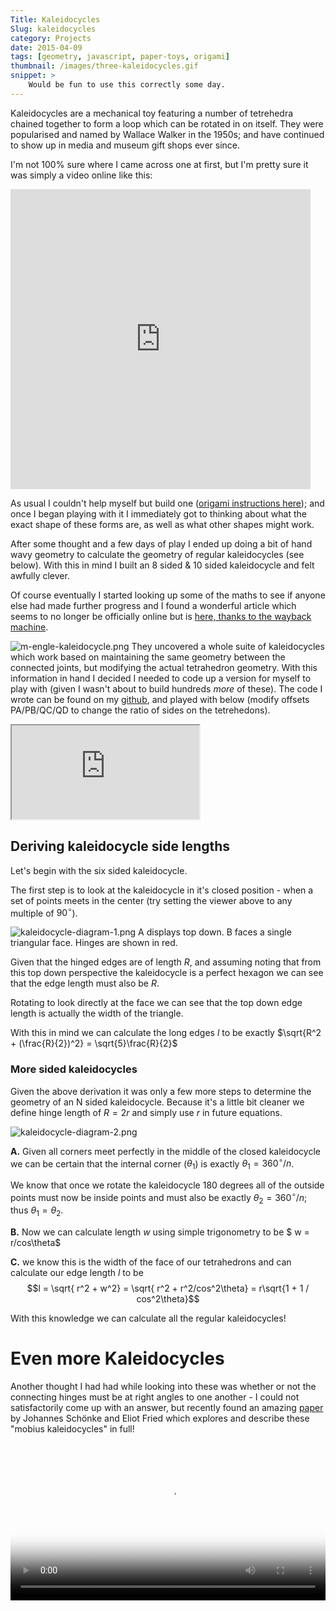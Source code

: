 ```yaml
---
Title: Kaleidocycles
Slug: kaleidocycles
category: Projects
date: 2015-04-09
tags: [geometry, javascript, paper-toys, origami]
thumbnail: /images/three-kaleidocycles.gif
snippet: >
    Would be fun to use this correctly some day.
---
```


<!-- PELICAN_BEGIN_SUMMARY -->
Kaleidocycles are a mechanical toy featuring a number of tetrehedra chained together to form a loop which can be rotated in on itself. They were popularised and named by Wallace Walker in the 1950s; and have continued to show up in media and museum gift shops ever since.
<!-- PELICAN_END_SUMMARY -->

I'm not 100% sure where I came across one at first, but I'm pretty sure it was simply a video online like this:

<div class="centered-content">
  <iframe src="https://giphy.com/embed/4HmjzLn7tMX81ixbgT" width="480" height="480" frameBorder="0" class="giphy-embed centered-content" allowFullScreen></iframe>
</div>

As usual I couldn't help myself but build one ([origami instructions here](https://www.youtube.com/watch?v=LgZuAaUxlBk)); and once I began playing with it I immediately got to thinking about what the exact shape of these forms are, as well as what other shapes might work.

After some thought and a few days of play I ended up doing a bit of hand wavy geometry to calculate the geometry of regular kaleidocycles (see below). With this in mind I built an 8 sided & 10 sided kaleidocycle and felt awfully clever.

Of course eventually I started looking up some of the maths to see if anyone else had made further progress and I found a wonderful article which seems to no longer be officially online but is [here, thanks to the wayback machine](https://web.archive.org/web/20150215025519/http://kaleidocycles.de/theory.shtml). 

![m-engle-kaleidocycle.png](/images/m-engle-kaleidocycle.png)
They uncovered a whole suite of kaleidocycles which work based on maintaining the same geometry between the connected joints, but modifying the actual tetrahedron geometry.  With this information in hand I decided I needed to code up a version for myself to play with (given I wasn't about to build hundreds *more* of these).  The code I wrote can be found on my [github](https://github.com/algrant/kaleidocycle-js), and played with below (modify offsets PA/PB/QC/QD to change the ratio of sides on the tetrehedons). 

<div class="full-width-container">
  <iframe src="http://algrant.github.io/kaleidocycle-js/" class="github-iframe"></iframe>
</div>

## Deriving kaleidocycle side lengths

Let's begin with the six sided kaleidocycle.

The first step is to look at the kaleidocycle in it's closed position - when a set of points meets in the center (try setting the viewer above to any multiple of $90^\circ$).

![kaleidocycle-diagram-1.png](/images/kaleidocycle-diagram-1.png)
<span class="caption">A displays top down. B faces a single triangular face. Hinges are shown in red.</span>

Given that the hinged edges are of length $R$, and assuming noting that from this top down perspective the kaleidocycle is a perfect hexagon we can see that the edge length must also be $R$.

Rotating to look directly at the face we can see that the top down edge length is actually the width of the triangle.

With this in mind we can calculate the long edges $l$ to be exactly $\sqrt{R^2 + (\frac{R}{2})^2} = \sqrt{5}\frac{R}{2}$

### More sided kaleidocycles

Given the above derivation it was only a few more steps to determine the geometry of an N sided kaleidocycle.
Because it's a little bit cleaner we define hinge length of $R = 2r$ and simply use $r$ in future equations.

![kaleidocycle-diagram-2.png](/images/kaleidocycle-diagram-2.png)

**A.** Given all corners meet perfectly in the middle of the closed kaleidocycle we can be certain that the internal corner ($\theta_1$) is exactly $\theta_1 = 360^\circ/n$.

 We know that once we rotate the kaleidocycle 180 degrees all of the outside points must now be inside points and must also be exactly $\theta_2 = 360^\circ/n$; thus $\theta_1 = \theta_2$.

**B.** Now we can calculate length $w$ using simple trigonometry to be $ w = r/cos\theta$

**C.** we know this is the width of the face of our tetrahedrons and can calculate our edge length $l$ to be $$l = \sqrt{ r^2 + w^2} = \sqrt{ r^2 + r^2/cos^2\theta} = r\sqrt{1 + 1 / cos^2\theta}$$

With this knowledge we can calculate all the regular kaleidocycles!

# Even more Kaleidocycles

Another thought I had had while looking into these was whether or not the connecting hinges must be at right angles to one another - I could not satisfactorily come up with an answer, but recently found an amazing [paper](https://www.pnas.org/content/116/1/90) by Johannes Schönke and Eliot Fried which explores and describe these "mobius kaleidocycles" in full!

<video class="vjs-tech" poster="https://static-movie-usa.glencoesoftware.com/jpg/10.1073/457/638c271fe2cd7beb427e8c6efd116d8642ac583c/pnas.1809796115.sm01.jpg" uuid="e6c9cff1-ac8c-4330-a746-f18c24886e38" id="vjs_video_3_html5_api" controls style="width: 100%;">
  <source src="https://static-movie-usa.glencoesoftware.com/webm/10.1073/457/638c271fe2cd7beb427e8c6efd116d8642ac583c/pnas.1809796115.sm01.webm" type="video/webm; codecs=&quot;vp8.0, vorbis&quot;">
  <source src="https://static-movie-usa.glencoesoftware.com/mp4/10.1073/457/638c271fe2cd7beb427e8c6efd116d8642ac583c/pnas.1809796115.sm01.mp4" type="video/mp4; codecs=&quot;avc1.42E01E, mp4a.40.2&quot;">
  <source src="https://static-movie-usa.glencoesoftware.com/ogv/10.1073/457/638c271fe2cd7beb427e8c6efd116d8642ac583c/pnas.1809796115.sm01.ogv" type="video/ogg; codecs=&quot;theora, vorbis&quot;">
</video>

